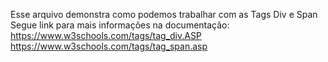 Esse arquivo demonstra como podemos trabalhar com as Tags Div e Span
Segue link para mais informações na documentação:
https://www.w3schools.com/tags/tag_div.ASP
https://www.w3schools.com/tags/tag_span.asp

